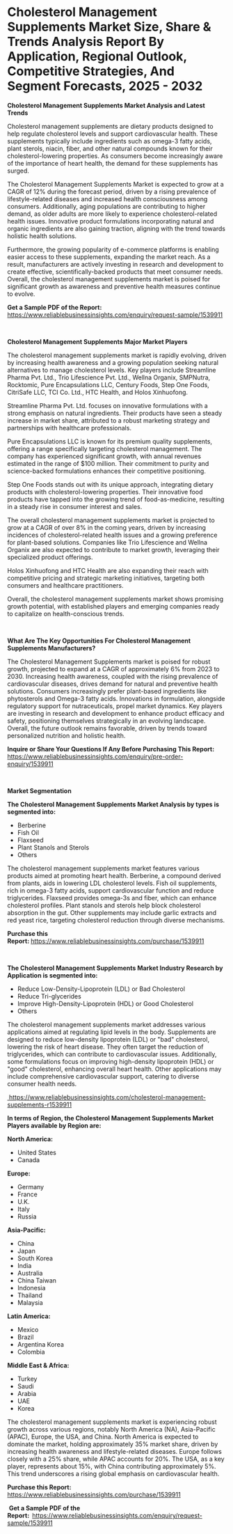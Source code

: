<p><h1>Cholesterol Management Supplements Market Size, Share & Trends Analysis Report By Application, Regional Outlook, Competitive Strategies, And Segment Forecasts, 2025 - 2032</h1></p><p><strong>Cholesterol Management Supplements Market Analysis and Latest Trends</strong></p>
<p><p>Cholesterol management supplements are dietary products designed to help regulate cholesterol levels and support cardiovascular health. These supplements typically include ingredients such as omega-3 fatty acids, plant sterols, niacin, fiber, and other natural compounds known for their cholesterol-lowering properties. As consumers become increasingly aware of the importance of heart health, the demand for these supplements has surged.</p><p>The Cholesterol Management Supplements Market is expected to grow at a CAGR of 12% during the forecast period, driven by a rising prevalence of lifestyle-related diseases and increased health consciousness among consumers. Additionally, aging populations are contributing to higher demand, as older adults are more likely to experience cholesterol-related health issues. Innovative product formulations incorporating natural and organic ingredients are also gaining traction, aligning with the trend towards holistic health solutions.</p><p>Furthermore, the growing popularity of e-commerce platforms is enabling easier access to these supplements, expanding the market reach. As a result, manufacturers are actively investing in research and development to create effective, scientifically-backed products that meet consumer needs. Overall, the cholesterol management supplements market is poised for significant growth as awareness and preventive health measures continue to evolve.</p></p>
<p><strong>Get a Sample PDF of the Report:&nbsp;</strong> <a href="https://www.reliablebusinessinsights.com/enquiry/request-sample/1539911?utm_campaign=3524&utm_medium=2&utm_source=Github&utm_content=ia&utm_term=19042025&utm_id=cholesterol-management-supplements">https://www.reliablebusinessinsights.com/enquiry/request-sample/1539911</a></p>
<p>&nbsp;</p>
<p><strong>Cholesterol Management Supplements Major Market Players</strong></p>
<p><p>The cholesterol management supplements market is rapidly evolving, driven by increasing health awareness and a growing population seeking natural alternatives to manage cholesterol levels. Key players include Streamline Pharma Pvt. Ltd., Trio Lifescience Pvt. Ltd., Wellna Organix, SMPNutra, Rocktomic, Pure Encapsulations LLC, Century Foods, Step One Foods, CitriSafe LLC, TCI Co. Ltd., HTC Health, and Holos Xinhuofong.</p><p>Streamline Pharma Pvt. Ltd. focuses on innovative formulations with a strong emphasis on natural ingredients. Their products have seen a steady increase in market share, attributed to a robust marketing strategy and partnerships with healthcare professionals.</p><p>Pure Encapsulations LLC is known for its premium quality supplements, offering a range specifically targeting cholesterol management. The company has experienced significant growth, with annual revenues estimated in the range of $100 million. Their commitment to purity and science-backed formulations enhances their competitive positioning.</p><p>Step One Foods stands out with its unique approach, integrating dietary products with cholesterol-lowering properties. Their innovative food products have tapped into the growing trend of food-as-medicine, resulting in a steady rise in consumer interest and sales.</p><p>The overall cholesterol management supplements market is projected to grow at a CAGR of over 8% in the coming years, driven by increasing incidences of cholesterol-related health issues and a growing preference for plant-based solutions. Companies like Trio Lifescience and Wellna Organix are also expected to contribute to market growth, leveraging their specialized product offerings.</p><p>Holos Xinhuofong and HTC Health are also expanding their reach with competitive pricing and strategic marketing initiatives, targeting both consumers and healthcare practitioners.</p><p>Overall, the cholesterol management supplements market shows promising growth potential, with established players and emerging companies ready to capitalize on health-conscious trends.</p></p>
<p>&nbsp;</p>
<p><strong>What Are The Key Opportunities For Cholesterol Management Supplements Manufacturers?</strong></p>
<p><p>The Cholesterol Management Supplements market is poised for robust growth, projected to expand at a CAGR of approximately 6% from 2023 to 2030. Increasing health awareness, coupled with the rising prevalence of cardiovascular diseases, drives demand for natural and preventive health solutions. Consumers increasingly prefer plant-based ingredients like phytosterols and Omega-3 fatty acids. Innovations in formulation, alongside regulatory support for nutraceuticals, propel market dynamics. Key players are investing in research and development to enhance product efficacy and safety, positioning themselves strategically in an evolving landscape. Overall, the future outlook remains favorable, driven by trends toward personalized nutrition and holistic health.</p></p>
<p><strong>Inquire or Share Your Questions If Any Before Purchasing This Report:</strong> <a href="https://www.reliablebusinessinsights.com/enquiry/pre-order-enquiry/1539911?utm_campaign=3524&utm_medium=2&utm_source=Github&utm_content=ia&utm_term=19042025&utm_id=cholesterol-management-supplements">https://www.reliablebusinessinsights.com/enquiry/pre-order-enquiry/1539911</a></p>
<p>&nbsp;</p>
<p><strong>Market Segmentation</strong></p>
<p><strong>The Cholesterol Management Supplements Market Analysis by types is segmented into:</strong></p>
<p><ul><li>Berberine</li><li>Fish Oil</li><li>Flaxseed</li><li>Plant Stanols and Sterols</li><li>Others</li></ul></p>
<p><p>The cholesterol management supplements market features various products aimed at promoting heart health. Berberine, a compound derived from plants, aids in lowering LDL cholesterol levels. Fish oil supplements, rich in omega-3 fatty acids, support cardiovascular function and reduce triglycerides. Flaxseed provides omega-3s and fiber, which can enhance cholesterol profiles. Plant stanols and sterols help block cholesterol absorption in the gut. Other supplements may include garlic extracts and red yeast rice, targeting cholesterol reduction through diverse mechanisms.</p></p>
<p><strong>Purchase this Report:&nbsp;</strong><a href="https://www.reliablebusinessinsights.com/purchase/1539911?utm_campaign=3524&utm_medium=2&utm_source=Github&utm_content=ia&utm_term=19042025&utm_id=cholesterol-management-supplements">https://www.reliablebusinessinsights.com/purchase/1539911</a></p>
<p>&nbsp;</p>
<p><strong>The Cholesterol Management Supplements Market Industry Research by Application is segmented into:</strong></p>
<p><ul><li>Reduce Low-Density-Lipoprotein (LDL) or Bad Cholesterol</li><li>Reduce Tri-glycerides</li><li>Improve High-Density-Lipoprotein (HDL) or Good Cholesterol</li><li>Others</li></ul></p>
<p><p>The cholesterol management supplements market addresses various applications aimed at regulating lipid levels in the body. Supplements are designed to reduce low-density lipoprotein (LDL) or "bad" cholesterol, lowering the risk of heart disease. They often target the reduction of triglycerides, which can contribute to cardiovascular issues. Additionally, some formulations focus on improving high-density lipoprotein (HDL) or "good" cholesterol, enhancing overall heart health. Other applications may include comprehensive cardiovascular support, catering to diverse consumer health needs.</p></p>
<p><a href="https://www.reliablebusinessinsights.com/cholesterol-management-supplements-r1539911?utm_campaign=3524&utm_medium=2&utm_source=Github&utm_content=ia&utm_term=19042025&utm_id=cholesterol-management-supplements">&nbsp;https://www.reliablebusinessinsights.com/cholesterol-management-supplements-r1539911</a></p>
<p><strong>In terms of Region, the Cholesterol Management Supplements Market Players available by Region are:</strong></p>
<p>
    <p> <strong> North America: </strong>
        <ul>
            <li>United States</li>
            <li>Canada</li>
        </ul>
        </p> 
    <p> <strong> Europe: </strong>
        <ul>
            <li>Germany</li>
            <li>France</li>
            <li>U.K.</li>
            <li>Italy</li>
            <li>Russia</li>
        </ul>
        </p> 
    <p> <strong> Asia-Pacific: </strong>
        <ul>
            <li>China</li>
            <li>Japan</li>
            <li>South Korea</li>
            <li>India</li>
            <li>Australia</li>
            <li>China Taiwan</li>
            <li>Indonesia</li>
            <li>Thailand</li>
            <li>Malaysia</li>
        </ul>
        </p> 
    <p> <strong> Latin America: </strong>
        <ul>
            <li>Mexico</li>
            <li>Brazil</li>
            <li>Argentina Korea</li>
            <li>Colombia</li>
        </ul>
        </p> 
    <p> <strong> Middle East & Africa: </strong>
        <ul>
            <li>Turkey</li>
            <li>Saudi</li>
            <li>Arabia</li>
            <li>UAE</li>
            <li>Korea</li>
        </ul>
    </p>
    </p>
<p><p>The cholesterol management supplements market is experiencing robust growth across various regions, notably North America (NA), Asia-Pacific (APAC), Europe, the USA, and China. North America is expected to dominate the market, holding approximately 35% market share, driven by increasing health awareness and lifestyle-related diseases. Europe follows closely with a 25% share, while APAC accounts for 20%. The USA, as a key player, represents about 15%, with China contributing approximately 5%. This trend underscores a rising global emphasis on cardiovascular health.</p></p>
<p><strong>Purchase this Report: </strong><a href="https://www.reliablebusinessinsights.com/purchase/1539911?utm_campaign=3524&utm_medium=2&utm_source=Github&utm_content=ia&utm_term=19042025&utm_id=cholesterol-management-supplements">https://www.reliablebusinessinsights.com/purchase/1539911</a></p>
<p>&nbsp;<strong>Get a Sample PDF of the Report:&nbsp;&nbsp;</strong><a href="https://www.reliablebusinessinsights.com/enquiry/request-sample/1539911?utm_campaign=3524&utm_medium=2&utm_source=Github&utm_content=ia&utm_term=19042025&utm_id=cholesterol-management-supplements">https://www.reliablebusinessinsights.com/enquiry/request-sample/1539911</a></p>
<p><strong></strong></p>
<p><p></p><p></p><p></p></p>